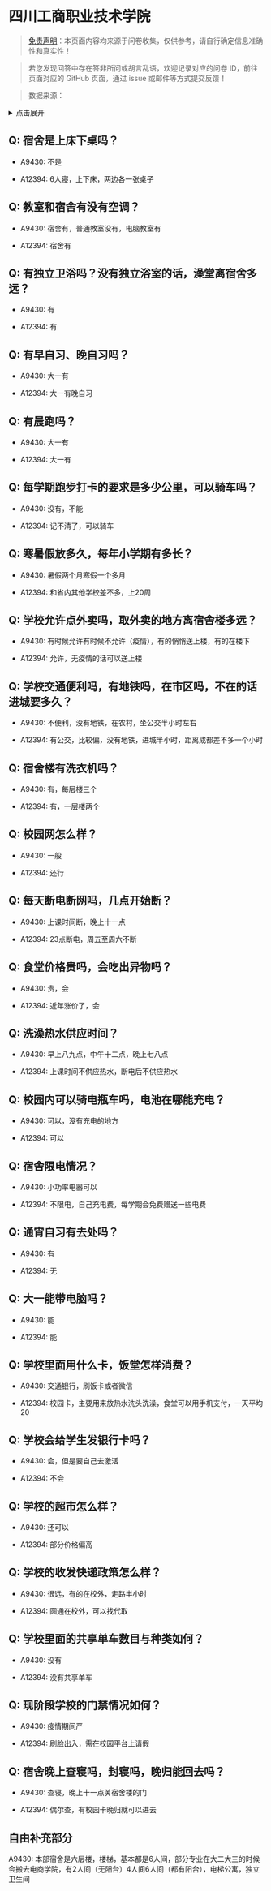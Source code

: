 # 四川工商职业技术学院

> [免责声明](https://colleges.chat/#_3)：本页面内容均来源于问卷收集，仅供参考，请自行确定信息准确性和真实性！

> 若您发现回答中存在答非所问或胡言乱语，欢迎记录对应的问卷 ID，前往页面对应的 GitHub 页面，通过 issue 或邮件等方式提交反馈！

> 数据来源：

<details><summary>点击展开</summary>
<ul>
<li>A9430: 匿名 (2022 年 06 月)</li>
<li>A12394: 匿名 (2022 年 06 月)</li>
</ul>
</details>

## Q: 宿舍是上床下桌吗？

- A9430: 不是

- A12394: 6人寝，上下床，两边各一张桌子

## Q: 教室和宿舍有没有空调？

- A9430: 宿舍有，普通教室没有，电脑教室有

- A12394: 宿舍有

## Q: 有独立卫浴吗？没有独立浴室的话，澡堂离宿舍多远？

- A9430: 有

- A12394: 有

## Q: 有早自习、晚自习吗？

- A9430: 大一有

- A12394: 大一有晚自习

## Q: 有晨跑吗？

- A9430: 大一有

- A12394: 大一有

## Q: 每学期跑步打卡的要求是多少公里，可以骑车吗？

- A9430: 没有，不能

- A12394: 记不清了，可以骑车

## Q: 寒暑假放多久，每年小学期有多长？

- A9430: 暑假两个月寒假一个多月

- A12394: 和省内其他学校差不多，上20周

## Q: 学校允许点外卖吗，取外卖的地方离宿舍楼多远？

- A9430: 有时候允许有时候不允许（疫情），有的悄悄送上楼，有的在楼下

- A12394: 允许，无疫情的话可以送上楼

## Q: 学校交通便利吗，有地铁吗，在市区吗，不在的话进城要多久？

- A9430: 不便利，没有地铁，在农村，坐公交半小时左右

- A12394: 有公交，比较偏，没有地铁，进城半小时，距离成都差不多一个小时

## Q: 宿舍楼有洗衣机吗？

- A9430: 有，每层楼三个

- A12394: 有，一层楼两个

## Q: 校园网怎么样？

- A9430: 一般

- A12394: 还行

## Q: 每天断电断网吗，几点开始断？

- A9430: 上课时间断，晚上十一点

- A12394: 23点断电，周五至周六不断

## Q: 食堂价格贵吗，会吃出异物吗？

- A9430: 贵，会

- A12394: 近年涨价了，会

## Q: 洗澡热水供应时间？

- A9430: 早上八九点，中午十二点，晚上七八点

- A12394: 上课时间不供应热水，断电后不供应热水

## Q: 校园内可以骑电瓶车吗，电池在哪能充电？

- A9430: 可以，没有充电的地方

- A12394: 可以

## Q: 宿舍限电情况？

- A9430: 小功率电器可以

- A12394: 不限电，自己充电费，每学期会免费赠送一些电费

## Q: 通宵自习有去处吗？

- A9430: 有

- A12394: 无

## Q: 大一能带电脑吗？

- A9430: 能

- A12394: 能

## Q: 学校里面用什么卡，饭堂怎样消费？

- A9430: 交通银行，刷饭卡或者微信

- A12394: 校园卡，主要用来放热水洗头洗澡，食堂可以用手机支付，一天平均20

## Q: 学校会给学生发银行卡吗？

- A9430: 会，但是要自己去激活

- A12394: 不会

## Q: 学校的超市怎么样？

- A9430: 还可以

- A12394: 部分价格偏高

## Q: 学校的收发快递政策怎么样？

- A9430: 很远，有的在校外，走路半小时

- A12394: 圆通在校外，可以找代取

## Q: 学校里面的共享单车数目与种类如何？

- A9430: 没有

- A12394: 没有共享单车

## Q: 现阶段学校的门禁情况如何？

- A9430: 疫情期间严

- A12394: 刷脸出入，需在校园平台上请假

## Q: 宿舍晚上查寝吗，封寝吗，晚归能回去吗？

- A9430: 查寝，晚上十一点关宿舍楼的门

- A12394: 偶尔查，有校园卡晚归就可以进去

## 自由补充部分

A9430: 本部宿舍是六层楼，楼梯，基本都是6人间，部分专业在大二大三的时候会搬去电商学院，有2人间（无阳台）4人间6人间（都有阳台），电梯公寓，独立卫生间